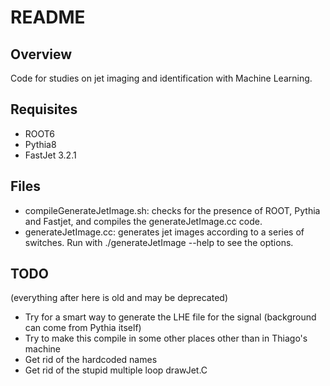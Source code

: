 # README

## Overview

Code for studies on jet imaging and identification with Machine Learning.

## Requisites
   * ROOT6
   * Pythia8
   * FastJet 3.2.1

## Files

   * compileGenerateJetImage.sh: checks for the presence of ROOT, Pythia and Fastjet, and compiles the generateJetImage.cc code.
   * generateJetImage.cc: generates jet images according to a series of switches. Run with ./generateJetImage --help to see the options.
   
## TODO

(everything after here is old and may be deprecated)

   * Try for a smart way to generate the LHE file for the signal (background can come from Pythia itself)
   * Try to make this compile in some other places other than in Thiago's machine
   * Get rid of the hardcoded names
   * Get rid of the stupid multiple loop drawJet.C
